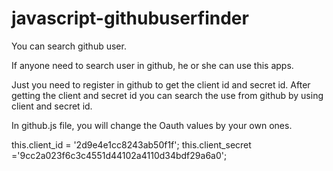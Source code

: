 # javascript-githubuserfinder
You can search github user.

If anyone need to search user in github, he or she can use this apps.

Just you need to register in github to get the client id and secret id. 
After getting the client and secret id you can search the use from github by using client and secret id.


In github.js file, you will change the Oauth values by your own ones.

this.client_id = '2d9e4e1cc8243ab50f1f';
this.client_secret ='9cc2a023f6c3c4551d44102a4110d34bdf29a6a0';

